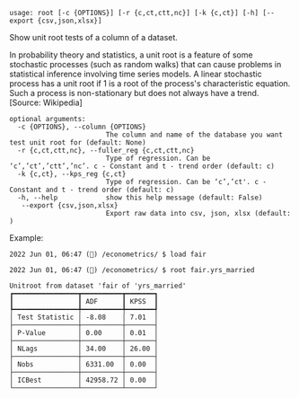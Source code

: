 ```
usage: root [-c {OPTIONS}] [-r {c,ct,ctt,nc}] [-k {c,ct}] [-h] [--export {csv,json,xlsx}]
```

Show unit root tests of a column of a dataset.

In probability theory and statistics, a unit root is a feature of some stochastic processes (such as random walks) that can cause problems in statistical inference involving time series models. A linear stochastic process has a unit root if 1 is a root of the process's characteristic equation. Such a process is non-stationary but does not always have a trend. [Source: Wikipedia]

```
optional arguments:
  -c {OPTIONS}, --column {OPTIONS}
                        The column and name of the database you want test unit root for (default: None)
  -r {c,ct,ctt,nc}, --fuller_reg {c,ct,ctt,nc}
                        Type of regression. Can be ‘c’,’ct’,’ctt’,’nc’. c - Constant and t - trend order (default: c)
  -k {c,ct}, --kps_reg {c,ct}
                        Type of regression. Can be ‘c’,’ct'. c - Constant and t - trend order (default: c)
  -h, --help            show this help message (default: False)
   --export {csv,json,xlsx}
                        Export raw data into csv, json, xlsx (default: )
```

Example:
```
2022 Jun 01, 06:47 (🦋) /econometrics/ $ load fair

2022 Jun 01, 06:47 (🦋) /econometrics/ $ root fair.yrs_married

Unitroot from dataset 'fair of 'yrs_married'
┏━━━━━━━━━━━━━━━━┳━━━━━━━━━━┳━━━━━━━┓
┃                ┃ ADF      ┃ KPSS  ┃
┡━━━━━━━━━━━━━━━━╇━━━━━━━━━━╇━━━━━━━┩
│ Test Statistic │ -8.08    │ 7.01  │
├────────────────┼──────────┼───────┤
│ P-Value        │ 0.00     │ 0.01  │
├────────────────┼──────────┼───────┤
│ NLags          │ 34.00    │ 26.00 │
├────────────────┼──────────┼───────┤
│ Nobs           │ 6331.00  │ 0.00  │
├────────────────┼──────────┼───────┤
│ ICBest         │ 42958.72 │ 0.00  │
└────────────────┴──────────┴───────┘
```
